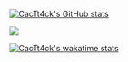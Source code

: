 [![CacTt4ck's GitHub stats](https://github-readme-stats.vercel.app/api?username=cactt4ck&theme=tokyonight&bg_color=2F3136&text_color=fff&title_color=7289DA&hide_border=true?count_private=true&show_icons=true)](https://github.com/cactt4ck)

![](https://github-readme-stats.vercel.app/api/top-langs/?username=cactt4ck&langs_count=8&card_width=250&theme=tokyonight&bg_color=2F3136&text_color=fff&title_color=7289DA&hide_border=true)

[![CacTt4ck's wakatime stats](https://github-readme-stats.vercel.app/api/wakatime?username=CacTt4ck)](https://github.com/CacTt4ck)

<!--
**CacTt4ck/CacTt4ck** is a ✨ _special_ ✨ repository because its `README.md` (this file) appears on your GitHub profile.

Here are some ideas to get you started:

- 🔭 I’m currently working on ...
- 🌱 I’m currently learning ...
- 👯 I’m looking to collaborate on ...
- 🤔 I’m looking for help with ...
- 💬 Ask me about ...
- 📫 How to reach me: ...
- 😄 Pronouns: ...
- ⚡ Fun fact: ...
-->
